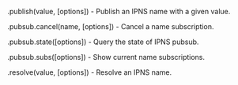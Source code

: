 
.publish(value, [options]) - Publish an IPNS name with a given value.

.pubsub.cancel(name, [options]) - Cancel a name subscription.

.pubsub.state([options]) - Query the state of IPNS pubsub.

.pubsub.subs([options]) - Show current name subscriptions.

.resolve(value, [options]) - Resolve an IPNS name.

